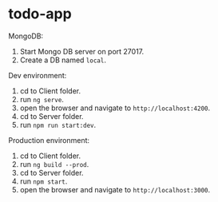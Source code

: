 # todo-app

MongoDB:
1. Start Mongo DB server on port 27017.
2. Create a DB named `local`.

Dev environment:
1. cd to Client folder.
2. run `ng serve`.
3. open the browser and navigate to `http://localhost:4200`.
4. cd to Server folder.
5. run `npm run start:dev`.

Production environment:
1. cd to Client folder.
2. run `ng build --prod`.
3. cd to Server folder.
4. run `npm start`.
5. open the browser and navigate to `http://localhost:3000`.
